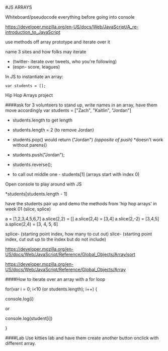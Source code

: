 #JS ARRAYS

Whiteboard/pseudocode everything before going into console

https://developer.mozilla.org/en-US/docs/Web/JavaScript/A_re-introduction_to_JavaScript

use methods off array prototype and iterate over it

name 3 sites and how folks may iterate 

* (twitter- iterate over tweets, who you're following)
* (espn- score, leagues)

In JS to instantiate an array:

	var students = [];
	
Hip Hop Arrays project

####ask for 3 volunteers to stand up, write names in an array, have them move accordingly
var students = ["Zach", "Kaitlin", "Jordan"]

* students.length to get length
* students.length = 2 (to remove Jordan)
* students.pop() would return ("Jordan") *(opposite of push)*
	*doesn't work without parens()
* students.push("Jordan"); 
* students.reverse();

* to call out middle one - students[1] (arrays start with index 0)

Open console to play around with JS

*students[students.length - 1]

have the students pair up and demo the methods from 'hip hop arrays' in week 01  (slice, splice)

a = [1,2,3,4,5,6,7]
a.slice(2,2) = []
a.slice(2,4) = [3,4]
a.slice(2,-2) = [3,4,5]
a.splice(2,4) = [3, 4, 5, 6] 

splice- (starting point index, how many to cut out)
slice- (starting point index, cut out up to the index but do not include)

https://developer.mozilla.org/en-US/docs/Web/JavaScript/Reference/Global_Objects/Array/sort

https://developer.mozilla.org/en-US/docs/Web/JavaScript/Reference/Global_Objects/Array

####How to iterate over an array with a for loop

for(var i = 0; i<10 (or students.length); i++) {

console.log(i)

or

console.log(student[i])

}

####Lab
Use kitties lab and have them create another button onclick with different array.




